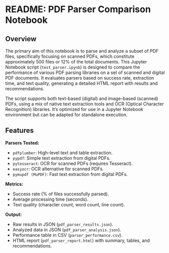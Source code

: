 # README: PDF Parser Comparison Notebook

## Overview


The primary aim of this notebook is to parse and analyze a subset of PDF files, specifically focusing on scanned PDFs, which constitute approximately 500 files or 12% of the total documents.
This Jupyter Notebook script (`test_parser.ipynb`) is designed to compare the performance of various PDF parsing libraries on a set of scanned and digital PDF documents. It evaluates parsers based on success rate, extraction time, and text quality, generating a detailed HTML report with results and recommendations.

The script supports both text-based (digital) and image-based (scanned) PDFs, using a mix of native text extraction tools and OCR (Optical Character Recognition) libraries. It’s optimized for use in a Jupyter Notebook environment but can be adapted for standalone execution.

## Features

**Parsers Tested:**

-   `pdfplumber`: High-level text and table extraction.
-   `pypdf`: Simple text extraction from digital PDFs.
-   `pytesseract`: OCR for scanned PDFs (requires Tesseract).
-   `easyocr`: OCR alternative for scanned PDFs.
-   `pymupdf (MuPDF)`: Fast text extraction from digital PDFs.

**Metrics:**

-   Success rate (% of files successfully parsed).
-   Average processing time (seconds).
-   Text quality (character count, word count, line count).

**Output:**

-   Raw results in JSON (`pdf_parser_results.json`).
-   Analyzed data in JSON (`pdf_parser_analysis.json`).
-   Performance table in CSV (`parser_performance.csv`).
-   HTML report (`pdf_parser_report.html`) with summary, tables, and recommendations.